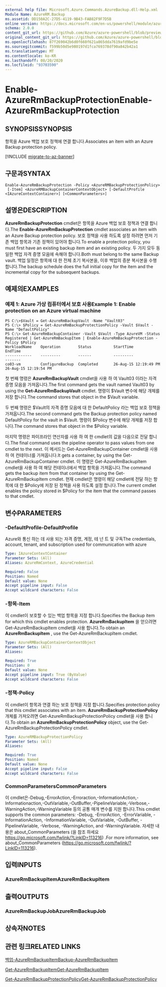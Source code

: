 ```yaml
---
external help file: Microsoft.Azure.Commands.AzureBackup.dll-Help.xml
Module Name: AzureRM.Backup
ms.assetid: DD150A2C-27D5-4119-9B43-FAB82F9F7D5B
online version: https://docs.microsoft.com/en-us/powershell/module/azurerm.backup/enable-azurermbackupprotection
schema: 2.0.0
content_git_url: https://github.com/Azure/azure-powershell/blob/preview/src/ResourceManager/AzureBackup/Commands.AzureBackup/help/Enable-AzureRmBackupProtection.md
original_content_git_url: https://github.com/Azure/azure-powershell/blob/preview/src/ResourceManager/AzureBackup/Commands.AzureBackup/help/Enable-AzureRmBackupProtection.md
ms.openlocfilehash: 87f269042b6d0f660f621a865dda7619afd9be5e
ms.sourcegitcommit: f599b50d5e980197d1fca769378df90a842b42a1
ms.translationtype: MT
ms.contentlocale: ko-KR
ms.lasthandoff: 08/20/2020
ms.locfileid: "93703590"
---
```

# <span data-ttu-id="9e486-101">Enable-AzureRmBackupProtection</span><span class="sxs-lookup"><span data-stu-id="9e486-101">Enable-AzureRmBackupProtection</span></span>

## <span data-ttu-id="9e486-102">SYNOPSIS</span><span class="sxs-lookup"><span data-stu-id="9e486-102">SYNOPSIS</span></span>
<span data-ttu-id="9e486-103">항목을 Azure 백업 보호 정책에 연결 합니다.</span><span class="sxs-lookup"><span data-stu-id="9e486-103">Associates an item with an Azure Backup protection policy.</span></span>

[!INCLUDE [migrate-to-az-banner](../../includes/migrate-to-az-banner.md)]

## <span data-ttu-id="9e486-104">구문과</span><span class="sxs-lookup"><span data-stu-id="9e486-104">SYNTAX</span></span>

```
Enable-AzureRmBackupProtection -Policy <AzureRMBackupProtectionPolicy>
 [-Item] <AzureRMBackupContainerContextObject> [-DefaultProfile <IAzureContextContainer>] [<CommonParameters>]
```

## <span data-ttu-id="9e486-105">설명은</span><span class="sxs-lookup"><span data-stu-id="9e486-105">DESCRIPTION</span></span>
<span data-ttu-id="9e486-106">**AzureRmBackupProtection** cmdlet은 항목을 Azure 백업 보호 정책과 연결 합니다.</span><span class="sxs-lookup"><span data-stu-id="9e486-106">The **Enable-AzureRmBackupProtection** cmdlet associates an item with an Azure Backup protection policy.</span></span>
<span data-ttu-id="9e486-107">보호 정책을 사용 하도록 설정 하려면 먼저 기존 백업 항목과 기존 정책이 있어야 합니다.</span><span class="sxs-lookup"><span data-stu-id="9e486-107">To enable a protection policy, you must first have an existing backup item and an existing policy.</span></span>
<span data-ttu-id="9e486-108">두 가지 모두 동일한 백업 자격 증명 모음에 속해야 합니다.</span><span class="sxs-lookup"><span data-stu-id="9e486-108">Both must belong to the same Backup vault.</span></span>
<span data-ttu-id="9e486-109">백업 일정은 항목에 대 한 전체 초기 복사본을, 이후 백업의 증분 복사본을 수행 합니다.</span><span class="sxs-lookup"><span data-stu-id="9e486-109">The backup schedule does the full initial copy for the item and the incremental copy for the subsequent backups.</span></span>

## <span data-ttu-id="9e486-110">예제의</span><span class="sxs-lookup"><span data-stu-id="9e486-110">EXAMPLES</span></span>

### <span data-ttu-id="9e486-111">예제 1: Azure 가상 컴퓨터에서 보호 사용</span><span class="sxs-lookup"><span data-stu-id="9e486-111">Example 1: Enable protection on an Azure virtual machine</span></span>
```
PS C:\>$Vault = Get-AzureRmBackupVault -Name "Vault03"
PS C:\> $Policy = Get-AzureRmBackupProtectionPolicy -Vault $Vault -Name "DefaultPolicy"
PS C:\> Get-AzureRmBackupContainer -Vault $Vault -Type AzureVM -Status Registered | Get-AzureRmBackupItem | Enable-AzureRmBackupProtection -Policy $Policy
WorkloadName    Operation        Status          StartTime              EndTime
------------    ---------        ------          ---------              -------
co03-vm         ConfigureBackup  Completed       26-Aug-15 12:19:49 PM  26-Aug-15 12:19:54 PM
```

<span data-ttu-id="9e486-112">첫 번째 명령은 **AzureRmBackupVault** cmdlet을 사용 하 여 Vault03 이라는 자격 증명 모음을 가져옵니다.</span><span class="sxs-lookup"><span data-stu-id="9e486-112">The first command gets the vault named Vault03 by using the **Get-AzureRmBackupVault** cmdlet.</span></span>
<span data-ttu-id="9e486-113">명령이 $Vault 변수에 해당 개체를 저장 합니다.</span><span class="sxs-lookup"><span data-stu-id="9e486-113">The command stores that object in the $Vault variable.</span></span>

<span data-ttu-id="9e486-114">두 번째 명령은 $Vault의 자격 증명 모음에 대 한 DefaultPolicy 라는 백업 보호 정책을 가져옵니다.</span><span class="sxs-lookup"><span data-stu-id="9e486-114">The second command gets the Backup protection policy named DefaultPolicy for the vault in $Vault.</span></span>
<span data-ttu-id="9e486-115">명령이 $Policy 변수에 해당 개체를 저장 합니다.</span><span class="sxs-lookup"><span data-stu-id="9e486-115">The command stores that object in the $Policy variable.</span></span>

<span data-ttu-id="9e486-116">마지막 명령은 파이프라인 연산자를 사용 하 여 한 cmdlet의 값을 다음으로 전달 합니다.</span><span class="sxs-lookup"><span data-stu-id="9e486-116">The final command uses the pipeline operator to pass values from one cmdlet to the next.</span></span>
<span data-ttu-id="9e486-117">이 메서드는 Get-AzureRmBackupContainer cmdlet을 사용 하 여 컨테이너를 가져옵니다.</span><span class="sxs-lookup"><span data-stu-id="9e486-117">It gets a container, by using the Get-AzureRmBackupContainer cmdlet.</span></span>
<span data-ttu-id="9e486-118">이 명령은 Get-AzureRmBackupItem cmdlet을 사용 하 여 해당 컨테이너에서 백업 항목을 가져옵니다.</span><span class="sxs-lookup"><span data-stu-id="9e486-118">The command gets the backup item from that container by using the Get-AzureRmBackupItem cmdlet.</span></span>
<span data-ttu-id="9e486-119">현재 cmdlet은 명령이 해당 cmdlet에 전달 하는 항목에 대 한 $Policy에 저장 된 정책을 사용 하도록 설정 합니다.</span><span class="sxs-lookup"><span data-stu-id="9e486-119">The current cmdlet enables the policy stored in $Policy for the item that the command passes to that cmdlet.</span></span>

## <span data-ttu-id="9e486-120">변수</span><span class="sxs-lookup"><span data-stu-id="9e486-120">PARAMETERS</span></span>

### <span data-ttu-id="9e486-121">-DefaultProfile</span><span class="sxs-lookup"><span data-stu-id="9e486-121">-DefaultProfile</span></span>
<span data-ttu-id="9e486-122">Azure와 통신 하는 데 사용 되는 자격 증명, 계정, 테 넌 트 및 구독</span><span class="sxs-lookup"><span data-stu-id="9e486-122">The credentials, account, tenant, and subscription used for communication with azure</span></span>

```yaml
Type: IAzureContextContainer
Parameter Sets: (All)
Aliases: AzureRmContext, AzureCredential

Required: False
Position: Named
Default value: None
Accept pipeline input: False
Accept wildcard characters: False
```

### <span data-ttu-id="9e486-123">-항목</span><span class="sxs-lookup"><span data-stu-id="9e486-123">-Item</span></span>
<span data-ttu-id="9e486-124">이 cmdlet이 보호할 수 있는 백업 항목을 지정 합니다.</span><span class="sxs-lookup"><span data-stu-id="9e486-124">Specifies the Backup item for which this cmdlet enables protection.</span></span>
<span data-ttu-id="9e486-125">**AzureRmBackupItem** 을 얻으려면 Get-AzureRmBackupItem cmdlet을 사용 합니다.</span><span class="sxs-lookup"><span data-stu-id="9e486-125">To obtain an **AzureRmBackupItem** , use the Get-AzureRmBackupItem cmdlet.</span></span>

```yaml
Type: AzureRMBackupContainerContextObject
Parameter Sets: (All)
Aliases: 

Required: True
Position: 0
Default value: None
Accept pipeline input: True (ByValue)
Accept wildcard characters: False
```

### <span data-ttu-id="9e486-126">-정책</span><span class="sxs-lookup"><span data-stu-id="9e486-126">-Policy</span></span>
<span data-ttu-id="9e486-127">이 cmdlet이 항목과 연결 하는 보호 정책을 지정 합니다.</span><span class="sxs-lookup"><span data-stu-id="9e486-127">Specifies protection policy that this cmdlet associates with an item.</span></span>
<span data-ttu-id="9e486-128">**AzureRmBackupProtectionPolicy** 개체를 가져오려면 Get-AzureRmBackupProtectionPolicy cmdlet을 사용 합니다.</span><span class="sxs-lookup"><span data-stu-id="9e486-128">To obtain an **AzureRmBackupProtectionPolicy** object, use the Get-AzureRmBackupProtectionPolicy cmdlet.</span></span>

```yaml
Type: AzureRMBackupProtectionPolicy
Parameter Sets: (All)
Aliases: 

Required: True
Position: Named
Default value: None
Accept pipeline input: False
Accept wildcard characters: False
```

### <span data-ttu-id="9e486-129">CommonParameters</span><span class="sxs-lookup"><span data-stu-id="9e486-129">CommonParameters</span></span>
<span data-ttu-id="9e486-130">이 cmdlet은-Debug,-ErrorAction,-Erroraction,-InformationAction,-Informationaction,-OutVariable,-OutBuffer,-PipelineVariable,-Verbose,-WarningAction,-WarningVariable 등의 공통 매개 변수를 지원 합니다.</span><span class="sxs-lookup"><span data-stu-id="9e486-130">This cmdlet supports the common parameters: -Debug, -ErrorAction, -ErrorVariable, -InformationAction, -InformationVariable, -OutVariable, -OutBuffer, -PipelineVariable, -Verbose, -WarningAction, and -WarningVariable.</span></span> <span data-ttu-id="9e486-131">자세한 내용은 about_CommonParameters (을 참조 하세요 https://go.microsoft.com/fwlink/?LinkID=113216) .</span><span class="sxs-lookup"><span data-stu-id="9e486-131">For more information, see about_CommonParameters (https://go.microsoft.com/fwlink/?LinkID=113216).</span></span>

## <span data-ttu-id="9e486-132">입력</span><span class="sxs-lookup"><span data-stu-id="9e486-132">INPUTS</span></span>

### <span data-ttu-id="9e486-133">AzureRmBackupItem</span><span class="sxs-lookup"><span data-stu-id="9e486-133">AzureRmBackupItem</span></span>

## <span data-ttu-id="9e486-134">출력</span><span class="sxs-lookup"><span data-stu-id="9e486-134">OUTPUTS</span></span>

### <span data-ttu-id="9e486-135">AzureRmBackupJob</span><span class="sxs-lookup"><span data-stu-id="9e486-135">AzureRmBackupJob</span></span>

## <span data-ttu-id="9e486-136">상속자</span><span class="sxs-lookup"><span data-stu-id="9e486-136">NOTES</span></span>

## <span data-ttu-id="9e486-137">관련 링크</span><span class="sxs-lookup"><span data-stu-id="9e486-137">RELATED LINKS</span></span>

[<span data-ttu-id="9e486-138">백업-AzureRmBackupItem</span><span class="sxs-lookup"><span data-stu-id="9e486-138">Backup-AzureRmBackupItem</span></span>](./Backup-AzureRmBackupItem.md)

[<span data-ttu-id="9e486-139">Get-AzureRmBackupItem</span><span class="sxs-lookup"><span data-stu-id="9e486-139">Get-AzureRmBackupItem</span></span>](./Get-AzureRmBackupItem.md)

[<span data-ttu-id="9e486-140">Get-AzureRmBackupProtectionPolicy</span><span class="sxs-lookup"><span data-stu-id="9e486-140">Get-AzureRmBackupProtectionPolicy</span></span>](./Get-AzureRmBackupProtectionPolicy.md)


